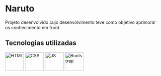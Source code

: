 # Naruto

Projeto desenvolvido cujo desenvolvimento teve como objetivo aprimorar os conhecimento em front.




## Tecnologias utilizadas

<a href="https://www.hostinger.com.br/tutoriais/o-que-e-html-conceitos-basicos" target="_blank" rel="noreferrer"><img src="https://cdn.jsdelivr.net/gh/devicons/devicon@latest/icons/html5/html5-original.svg" alt="HTML" height="60"></a>
<a href="https://www.w3schools.com/css/" target="_blank" rel="noreferrer"><img src="https://cdn.jsdelivr.net/gh/devicons/devicon@latest/icons/css3/css3-original.svg" alt="CSS" height="60"></a>
<a href="https://developer.mozilla.org/pt-BR/docs/Learn/JavaScript/First_steps/What_is_JavaScript" target="_blank" rel="noreferrer"><img src="https://cdn.jsdelivr.net/gh/devicons/devicon@latest/icons/javascript/javascript-original.svg" alt="JS" height="60"></a>
<a href="https://getbootstrap.com" target="_blank" rel="noreferrer"><img src="https://cdn.jsdelivr.net/gh/devicons/devicon@latest/icons/bootstrap/bootstrap-original.svg" alt="Bootstrap" height="60"></a>
